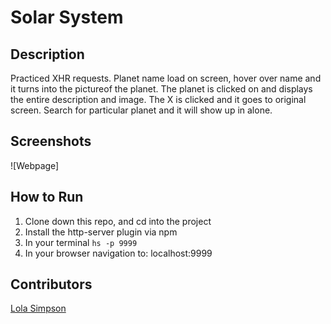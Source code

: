 # Solar System

## Description
Practiced XHR requests. Planet name load on screen, hover over name and it turns into the pictureof the planet. The planet is clicked on and displays the entire description and image. The X is clicked and it goes to original screen. Search for particular planet and it will show up in alone. 

## Screenshots
![Webpage]

## How to Run
1. Clone down this repo, and cd into the project
1. Install the http-server plugin via npm
1. In your terminal ```hs -p 9999```
1. In your browser navigation to: localhost:9999

## Contributors
[Lola Simpson](https://github.com/lolasimp)